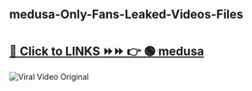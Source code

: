 
 ## medusa-Only-Fans-Leaked-Videos-Files

# <h2><a href="https://mediaupload.pro?medusa">🔗 Click to LINKS ⏩⏩ 👉 🟢 medusa </a></h2>

<a href="https://mediaupload.pro?medusa" rel="nofollow" data-target="animated-image.originalLink"><img src="https://i.ibb.co.com/xMMVF88/686577567.gif" alt="Viral Video Original" style="max-width: 100%; display: inline-block;" data-target="animated-image.originalImage"></a>
